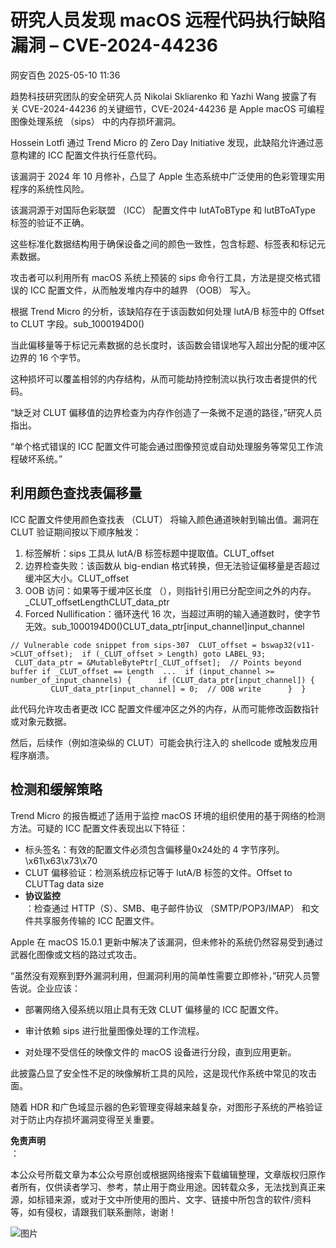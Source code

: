 #  研究人员发现 macOS 远程代码执行缺陷漏洞 – CVE-2024-44236   
 网安百色   2025-05-10 11:36  
  
趋势科技研究团队的安全研究人员 Nikolai Skliarenko 和 Yazhi Wang 披露了有关 CVE-2024-44236 的关键细节，CVE-2024-44236 是 Apple macOS 可编程图像处理系统 （sips） 中的内存损坏漏洞。  
  
Hossein Lotfi 通过 Trend Micro 的 Zero Day Initiative 发现，此缺陷允许通过恶意构建的 ICC 配置文件执行任意代码。  
  
该漏洞于 2024 年 10 月修补，凸显了 Apple 生态系统中广泛使用的色彩管理实用程序的系统性风险。  
  
该漏洞源于对国际色彩联盟 （ICC） 配置文件中 lutAToBType 和 lutBToAType 标签的验证不正确。  
  
这些标准化数据结构用于确保设备之间的颜色一致性，包含标题、标签表和标记元素数据。  
  
攻击者可以利用所有 macOS 系统上预装的 sips 命令行工具，方法是提交格式错误的 ICC 配置文件，从而触发堆内存中的越界 （OOB） 写入。  
  
根据 Trend Micro 的分析，该缺陷存在于该函数如何处理 lutA/B 标签中的 Offset to CLUT 字段。sub_1000194D0()  
  
当此偏移量等于标记元素数据的总长度时，该函数会错误地写入超出分配的缓冲区边界的 16 个字节。  
  
这种损坏可以覆盖相邻的内存结构，从而可能劫持控制流以执行攻击者提供的代码。  
  
“缺乏对 CLUT 偏移值的边界检查为内存作创造了一条微不足道的路径，”研究人员指出。  
  
“单个格式错误的 ICC 配置文件可能会通过图像预览或自动处理服务等常见工作流程破坏系统。”  
## 利用颜色查找表偏移量  
  
ICC 配置文件使用颜色查找表 （CLUT） 将输入颜色通道映射到输出值。漏洞在 CLUT 验证期间按以下顺序触发：  
1. 标签解析：sips 工具从 lutA/B 标签标题中提取值。CLUT_offset  
1. 边界检查失败：该函数从 big-endian 格式转换，但无法验证偏移量是否超过缓冲区大小。CLUT_offset  
1. OOB 访问：如果等于缓冲区长度 （），则指针引用已分配空间之外的内存。_CLUT_offsetLengthCLUT_data_ptr  
1. Forced Nullification：循环迭代 16 次，当超过声明的输入通道数时，使字节无效。sub_1000194D0()CLUT_data_ptr[input_channel]input_channel  
```
// Vulnerable code snippet from sips-307  CLUT_offset = bswap32(v11->CLUT_offset);  if (_CLUT_offset > Length) goto LABEL_93;  CLUT_data_ptr = &MutableBytePtr[_CLUT_offset];  // Points beyond buffer if _CLUT_offset == Length  ...  if (input_channel >= number_of_input_channels) {      if (CLUT_data_ptr[input_channel]) {          CLUT_data_ptr[input_channel] = 0;  // OOB write      }  }  
```  
  
此代码允许攻击者更改 ICC 配置文件缓冲区之外的内存，从而可能修改函数指针或对象元数据。  
  
然后，后续作（例如渲染纵的 CLUT）可能会执行注入的 shellcode 或触发应用程序崩溃。  
## 检测和缓解策略  
  
Trend Micro 的报告概述了适用于监控 macOS 环境的组织使用的基于网络的检测方法。可疑的 ICC 配置文件表现出以下特征：  
- 标头签名：有效的配置文件必须包含偏移量0x24处的 4 字节序列。\x61\x63\x73\x70  
- CLUT 偏移验证：检测系统应标记等于 lutA/B 标签的文件。Offset to CLUTTag data size  
- **协议监控**  
：检查通过 HTTP（S）、SMB、电子邮件协议 （SMTP/POP3/IMAP） 和文件共享服务传输的 ICC 配置文件。  
  
Apple 在 macOS 15.0.1 更新中解决了该漏洞，但未修补的系统仍然容易受到通过武器化图像或文档的路过式攻击。  
  
“虽然没有观察到野外漏洞利用，但漏洞利用的简单性需要立即修补，”研究人员警告说。企业应该：  
- 部署网络入侵系统以阻止具有无效 CLUT 偏移量的 ICC 配置文件。  
  
- 审计依赖 sips 进行批量图像处理的工作流程。  
  
- 对处理不受信任的映像文件的 macOS 设备进行分段，直到应用更新。  
  
此披露凸显了安全性不足的映像解析工具的风险，这是现代作系统中常见的攻击面。  
  
随着 HDR 和广色域显示器的色彩管理变得越来越复杂，对图形子系统的严格验证对于防止内存损坏漏洞变得至关重要。  
  
**免责声明**  
：  
  
本公众号所载文章为本公众号原创或根据网络搜索下载编辑整理，文章版权归原作者所有，仅供读者学习、参考，禁止用于商业用途。因转载众多，无法找到真正来源，如标错来源，或对于文中所使用的图片、文字、链接中所包含的软件/资料等，如有侵权，请跟我们联系删除，谢谢！  
  
![图片](https://mmbiz.qpic.cn/mmbiz_jpg/1QIbxKfhZo5lNbibXUkeIxDGJmD2Md5vKicbNtIkdNvibicL87FjAOqGicuxcgBuRjjolLcGDOnfhMdykXibWuH6DV1g/640?wx_fmt=other&from=appmsg&wxfrom=5&wx_lazy=1&wx_co=1&tp=webp "")  
  
